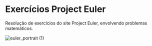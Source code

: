 # Exercícios Project Euler
Resolução de exercícios do site Project Euler, envolvendo problemas matemáticos.    

![euler_portrait (1)](https://user-images.githubusercontent.com/130702330/232871505-e2e76fe7-d6bb-459d-bf46-2915fbe5b259.jpg)
